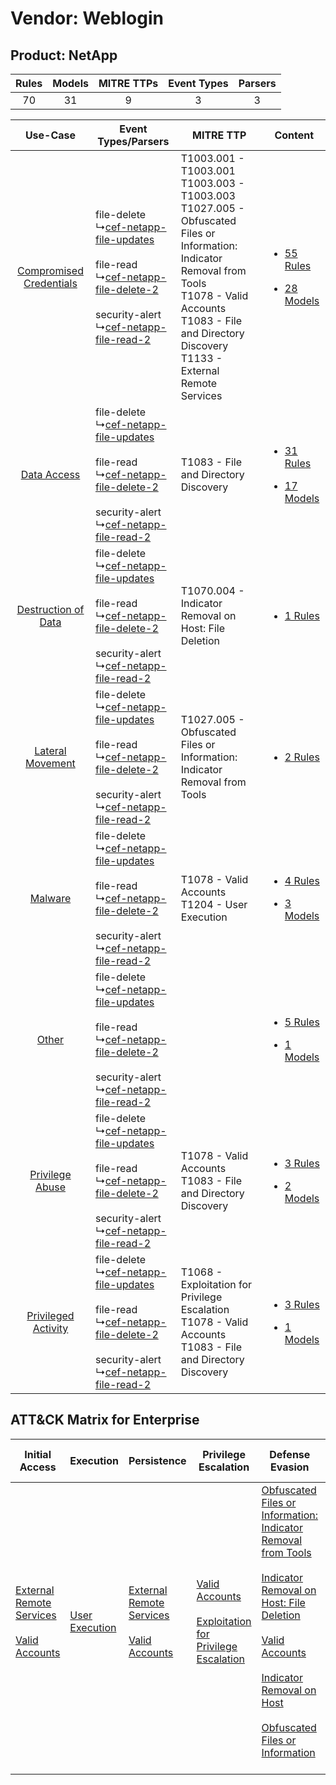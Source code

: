 Vendor: Weblogin
================
Product: NetApp
---------------
| Rules | Models | MITRE TTPs | Event Types | Parsers |
|:-----:|:------:|:----------:|:-----------:|:-------:|
|  70   |   31   |     9      |      3      |    3    |

|    Use-Case    | Event Types/Parsers    | MITRE TTP    | Content    |
|:----:| ---- | ---- | ---- |
| [Compromised Credentials](../../../UseCases/uc_compromised_credentials.md) |  file-delete<br> ↳[cef-netapp-file-updates](Ps/pC_cefnetappfileupdates.md)<br><br> file-read<br> ↳[cef-netapp-file-delete-2](Ps/pC_cefnetappfiledelete2.md)<br><br> security-alert<br> ↳[cef-netapp-file-read-2](Ps/pC_cefnetappfileread2.md)<br> | T1003.001 - T1003.001<br>T1003.003 - T1003.003<br>T1027.005 - Obfuscated Files or Information: Indicator Removal from Tools<br>T1078 - Valid Accounts<br>T1083 - File and Directory Discovery<br>T1133 - External Remote Services<br> | [<ul><li>55 Rules</li></ul><ul><li>28 Models</li></ul>](RM/r_m_weblogin_netapp_Compromised_Credentials.md) |
|    [Data Access](../../../UseCases/uc_data_access.md)    |  file-delete<br> ↳[cef-netapp-file-updates](Ps/pC_cefnetappfileupdates.md)<br><br> file-read<br> ↳[cef-netapp-file-delete-2](Ps/pC_cefnetappfiledelete2.md)<br><br> security-alert<br> ↳[cef-netapp-file-read-2](Ps/pC_cefnetappfileread2.md)<br> | T1083 - File and Directory Discovery<br>    | [<ul><li>31 Rules</li></ul><ul><li>17 Models</li></ul>](RM/r_m_weblogin_netapp_Data_Access.md)    |
|     [Destruction of Data](../../../UseCases/uc_destruction_of_data.md)     |  file-delete<br> ↳[cef-netapp-file-updates](Ps/pC_cefnetappfileupdates.md)<br><br> file-read<br> ↳[cef-netapp-file-delete-2](Ps/pC_cefnetappfiledelete2.md)<br><br> security-alert<br> ↳[cef-netapp-file-read-2](Ps/pC_cefnetappfileread2.md)<br> | T1070.004 - Indicator Removal on Host: File Deletion<br>    | [<ul><li>1 Rules</li></ul>](RM/r_m_weblogin_netapp_Destruction_of_Data.md)    |
|        [Lateral Movement](../../../UseCases/uc_lateral_movement.md)        |  file-delete<br> ↳[cef-netapp-file-updates](Ps/pC_cefnetappfileupdates.md)<br><br> file-read<br> ↳[cef-netapp-file-delete-2](Ps/pC_cefnetappfiledelete2.md)<br><br> security-alert<br> ↳[cef-netapp-file-read-2](Ps/pC_cefnetappfileread2.md)<br> | T1027.005 - Obfuscated Files or Information: Indicator Removal from Tools<br>    | [<ul><li>2 Rules</li></ul>](RM/r_m_weblogin_netapp_Lateral_Movement.md)    |
|    [Malware](../../../UseCases/uc_malware.md)    |  file-delete<br> ↳[cef-netapp-file-updates](Ps/pC_cefnetappfileupdates.md)<br><br> file-read<br> ↳[cef-netapp-file-delete-2](Ps/pC_cefnetappfiledelete2.md)<br><br> security-alert<br> ↳[cef-netapp-file-read-2](Ps/pC_cefnetappfileread2.md)<br> | T1078 - Valid Accounts<br>T1204 - User Execution<br>    | [<ul><li>4 Rules</li></ul><ul><li>3 Models</li></ul>](RM/r_m_weblogin_netapp_Malware.md)    |
|    [Other](../../../UseCases/uc_other.md)    |  file-delete<br> ↳[cef-netapp-file-updates](Ps/pC_cefnetappfileupdates.md)<br><br> file-read<br> ↳[cef-netapp-file-delete-2](Ps/pC_cefnetappfiledelete2.md)<br><br> security-alert<br> ↳[cef-netapp-file-read-2](Ps/pC_cefnetappfileread2.md)<br> |    | [<ul><li>5 Rules</li></ul><ul><li>1 Models</li></ul>](RM/r_m_weblogin_netapp_Other.md)    |
|         [Privilege Abuse](../../../UseCases/uc_privilege_abuse.md)         |  file-delete<br> ↳[cef-netapp-file-updates](Ps/pC_cefnetappfileupdates.md)<br><br> file-read<br> ↳[cef-netapp-file-delete-2](Ps/pC_cefnetappfiledelete2.md)<br><br> security-alert<br> ↳[cef-netapp-file-read-2](Ps/pC_cefnetappfileread2.md)<br> | T1078 - Valid Accounts<br>T1083 - File and Directory Discovery<br>    | [<ul><li>3 Rules</li></ul><ul><li>2 Models</li></ul>](RM/r_m_weblogin_netapp_Privilege_Abuse.md)    |
|     [Privileged Activity](../../../UseCases/uc_privileged_activity.md)     |  file-delete<br> ↳[cef-netapp-file-updates](Ps/pC_cefnetappfileupdates.md)<br><br> file-read<br> ↳[cef-netapp-file-delete-2](Ps/pC_cefnetappfiledelete2.md)<br><br> security-alert<br> ↳[cef-netapp-file-read-2](Ps/pC_cefnetappfileread2.md)<br> | T1068 - Exploitation for Privilege Escalation<br>T1078 - Valid Accounts<br>T1083 - File and Directory Discovery<br>    | [<ul><li>3 Rules</li></ul><ul><li>1 Models</li></ul>](RM/r_m_weblogin_netapp_Privileged_Activity.md)       |

ATT&CK Matrix for Enterprise
----------------------------
| Initial Access                                                                                                                                   | Execution                                                           | Persistence                                                                                                                                      | Privilege Escalation                                                                                                                                          | Defense Evasion                                                                                                                                                                                                                                                                                                                                                                                                                                              | Credential Access                                                          | Discovery                                                                         | Lateral Movement | Collection | Command and Control | Exfiltration | Impact |
| ------------------------------------------------------------------------------------------------------------------------------------------------ | ------------------------------------------------------------------- | ------------------------------------------------------------------------------------------------------------------------------------------------ | ------------------------------------------------------------------------------------------------------------------------------------------------------------- | ------------------------------------------------------------------------------------------------------------------------------------------------------------------------------------------------------------------------------------------------------------------------------------------------------------------------------------------------------------------------------------------------------------------------------------------------------------ | -------------------------------------------------------------------------- | --------------------------------------------------------------------------------- | ---------------- | ---------- | ------------------- | ------------ | ------ |
| [External Remote Services](https://attack.mitre.org/techniques/T1133)<br><br>[Valid Accounts](https://attack.mitre.org/techniques/T1078)<br><br> | [User Execution](https://attack.mitre.org/techniques/T1204)<br><br> | [External Remote Services](https://attack.mitre.org/techniques/T1133)<br><br>[Valid Accounts](https://attack.mitre.org/techniques/T1078)<br><br> | [Valid Accounts](https://attack.mitre.org/techniques/T1078)<br><br>[Exploitation for Privilege Escalation](https://attack.mitre.org/techniques/T1068)<br><br> | [Obfuscated Files or Information: Indicator Removal from Tools](https://attack.mitre.org/techniques/T1027/005)<br><br>[Indicator Removal on Host: File Deletion](https://attack.mitre.org/techniques/T1070/004)<br><br>[Valid Accounts](https://attack.mitre.org/techniques/T1078)<br><br>[Indicator Removal on Host](https://attack.mitre.org/techniques/T1070)<br><br>[Obfuscated Files or Information](https://attack.mitre.org/techniques/T1027)<br><br> | [OS Credential Dumping](https://attack.mitre.org/techniques/T1003)<br><br> | [File and Directory Discovery](https://attack.mitre.org/techniques/T1083)<br><br> |                  |            |                     |              |        |